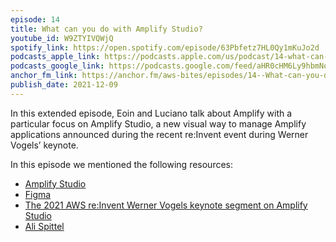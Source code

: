 ```yaml
---
episode: 14
title: What can you do with Amplify Studio?
youtube_id: W9ZTYIVQWjQ
spotify_link: https://open.spotify.com/episode/63Pbfetz7HL0Qy1mKuJo2d
podcasts_apple_link: https://podcasts.apple.com/us/podcast/14-what-can-you-do-with-amplify-studio/id1585489017?i=1000544497569
podcasts_google_link: https://podcasts.google.com/feed/aHR0cHM6Ly9hbmNob3IuZm0vcy82YTMzMTJhMC9wb2RjYXN0L3Jzcw/episode/NTM2N2RlOGItMGM3Zi00ZmFkLTlhZWMtMzYzMGFlMjVlY2E1?sa=X&ved=0CAUQkfYCahcKEwjQ4fnhqPX3AhUAAAAAHQAAAAAQAQ
anchor_fm_link: https://anchor.fm/aws-bites/episodes/14--What-can-you-do-with-Amplify-Studio-e1bg4gg
publish_date: 2021-12-09
---
```


In this extended episode, Eoin and Luciano talk about Amplify with a particular focus on Amplify Studio, a new visual way to manage Amplify applications announced during the recent re:Invent event during Werner Vogels’ keynote.

In this episode we mentioned the following resources:

  - [Amplify Studio](https://aws.amazon.com/amplify/studio/) 
  - [Figma](https://www.figma.com/)
  - [The 2021 AWS re:Invent Werner Vogels keynote segment on Amplify Studio](https://youtu.be/8_Xs8Ik0h1w?t=3346)
  - [Ali Spittel](https://www.youtube.com/watch?v=7MKVCmNKT1c)
    